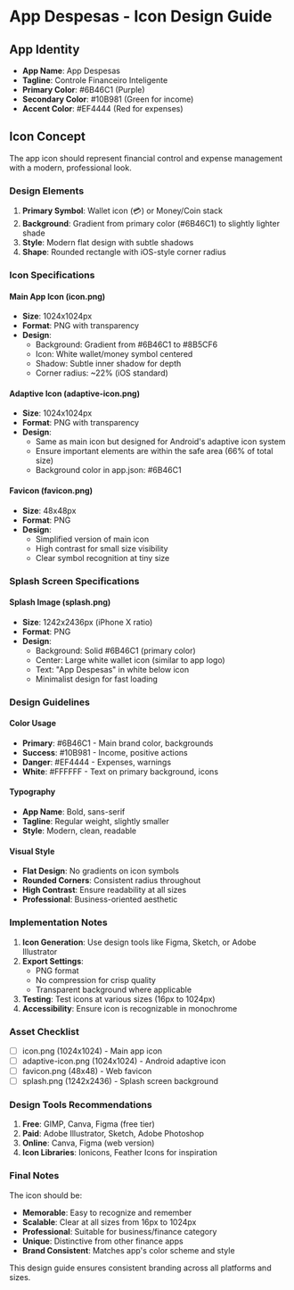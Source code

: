 # App Despesas - Icon Design Guide

## App Identity
- **App Name**: App Despesas
- **Tagline**: Controle Financeiro Inteligente
- **Primary Color**: #6B46C1 (Purple)
- **Secondary Color**: #10B981 (Green for income)
- **Accent Color**: #EF4444 (Red for expenses)

## Icon Concept
The app icon should represent financial control and expense management with a modern, professional look.

### Design Elements
1. **Primary Symbol**: Wallet icon (💳) or Money/Coin stack
2. **Background**: Gradient from primary color (#6B46C1) to slightly lighter shade
3. **Style**: Modern flat design with subtle shadows
4. **Shape**: Rounded rectangle with iOS-style corner radius

### Icon Specifications

#### Main App Icon (icon.png)
- **Size**: 1024x1024px
- **Format**: PNG with transparency
- **Design**: 
  - Background: Gradient from #6B46C1 to #8B5CF6
  - Icon: White wallet/money symbol centered
  - Shadow: Subtle inner shadow for depth
  - Corner radius: ~22% (iOS standard)

#### Adaptive Icon (adaptive-icon.png)
- **Size**: 1024x1024px
- **Format**: PNG with transparency
- **Design**: 
  - Same as main icon but designed for Android's adaptive icon system
  - Ensure important elements are within the safe area (66% of total size)
  - Background color in app.json: #6B46C1

#### Favicon (favicon.png)
- **Size**: 48x48px
- **Format**: PNG
- **Design**: 
  - Simplified version of main icon
  - High contrast for small size visibility
  - Clear symbol recognition at tiny size

### Splash Screen Specifications

#### Splash Image (splash.png)
- **Size**: 1242x2436px (iPhone X ratio)
- **Format**: PNG
- **Design**:
  - Background: Solid #6B46C1 (primary color)
  - Center: Large white wallet icon (similar to app logo)
  - Text: "App Despesas" in white below icon
  - Minimalist design for fast loading

### Design Guidelines

#### Color Usage
- **Primary**: #6B46C1 - Main brand color, backgrounds
- **Success**: #10B981 - Income, positive actions
- **Danger**: #EF4444 - Expenses, warnings
- **White**: #FFFFFF - Text on primary background, icons

#### Typography
- **App Name**: Bold, sans-serif
- **Tagline**: Regular weight, slightly smaller
- **Style**: Modern, clean, readable

#### Visual Style
- **Flat Design**: No gradients on icon symbols
- **Rounded Corners**: Consistent radius throughout
- **High Contrast**: Ensure readability at all sizes
- **Professional**: Business-oriented aesthetic

### Implementation Notes

1. **Icon Generation**: Use design tools like Figma, Sketch, or Adobe Illustrator
2. **Export Settings**: 
   - PNG format
   - No compression for crisp quality
   - Transparent background where applicable
3. **Testing**: Test icons at various sizes (16px to 1024px)
4. **Accessibility**: Ensure icon is recognizable in monochrome

### Asset Checklist

- [ ] icon.png (1024x1024) - Main app icon
- [ ] adaptive-icon.png (1024x1024) - Android adaptive icon
- [ ] favicon.png (48x48) - Web favicon
- [ ] splash.png (1242x2436) - Splash screen background

### Design Tools Recommendations

1. **Free**: GIMP, Canva, Figma (free tier)
2. **Paid**: Adobe Illustrator, Sketch, Adobe Photoshop
3. **Online**: Canva, Figma (web version)
4. **Icon Libraries**: Ionicons, Feather Icons for inspiration

### Final Notes

The icon should be:
- **Memorable**: Easy to recognize and remember
- **Scalable**: Clear at all sizes from 16px to 1024px
- **Professional**: Suitable for business/finance category
- **Unique**: Distinctive from other finance apps
- **Brand Consistent**: Matches app's color scheme and style

This design guide ensures consistent branding across all platforms and sizes.